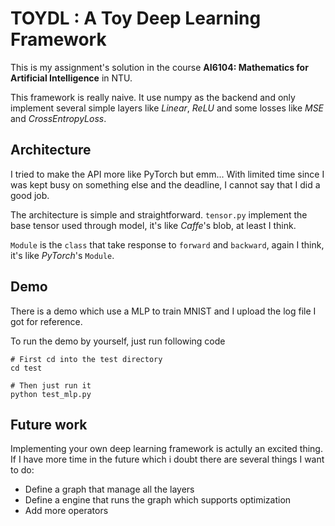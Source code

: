 # TOYDL : A Toy Deep Learning Framework

This is my assignment's solution in the course **AI6104: Mathematics for Artificial Intelligence** in NTU.

This framework is really naive. It use numpy as the backend and only implement several simple layers like *Linear*, *ReLU* and some losses like *MSE* and *CrossEntropyLoss*.

## Architecture

I tried to make the API more like PyTorch but emm... With limited time since I was kept busy on something else and the deadline, I cannot say that I did a good job.

The architecture is simple and straightforward. `tensor.py` implement the base tensor used through model, it's like *Caffe*'s blob, at least I think.

`Module` is the `class` that take response to `forward` and `backward`, again I think, it's like *PyTorch*'s `Module`.


## Demo

There is a demo which use a MLP to train MNIST and I upload the log file I got for reference.

To run the demo by yourself, just run following code

```shell
# First cd into the test directory
cd test

# Then just run it
python test_mlp.py
```

## Future work

Implementing your own deep learning framework is actully an excited thing. If I have more time in the future which i doubt there are several things I want to do:

* Define a graph that manage all the layers
* Define a engine that runs the graph which supports optimization
* Add more operators
